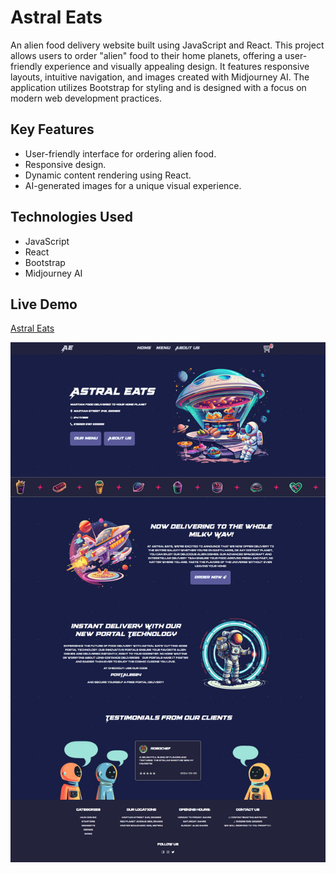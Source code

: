 

# Astral Eats

An alien food delivery website built using JavaScript and React. This project allows users to order "alien" food to their home planets, offering a user-friendly experience and visually appealing design. It features responsive layouts, intuitive navigation, and images created with Midjourney AI. The application utilizes Bootstrap for styling and is designed with a focus on modern web development practices.



## Key Features
- User-friendly interface for ordering alien food.
- Responsive design.
- Dynamic content rendering using React.
- AI-generated images for a unique visual experience.

## Technologies Used
- JavaScript
- React
- Bootstrap
- Midjourney AI

## Live Demo
[Astral Eats](https://astraleats.vercel.app/)



![Astral Eats Screenshot](public/homepageSS.png)